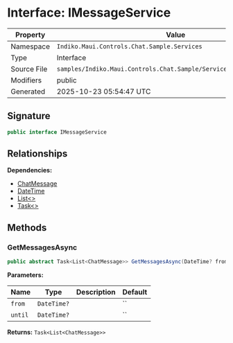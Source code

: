 # Interface: IMessageService

| Property | Value |
|----------|-------|
| Namespace | `Indiko.Maui.Controls.Chat.Sample.Services` |
| Type | Interface |
| Source File | `samples/Indiko.Maui.Controls.Chat.Sample/Services/MessageService.cs` |
| Modifiers | public |
| Generated | 2025-10-23 05:54:47 UTC |

## Signature

```csharp
public interface IMessageService
```

## Relationships

**Dependencies:**
- [ChatMessage](ChatMessage.md)
- [DateTime](DateTime.md)
- [List<>](List__.md)
- [Task<>](Task__.md)

## Methods

### GetMessagesAsync

```csharp
public abstract Task<List<ChatMessage>> GetMessagesAsync(DateTime? from, DateTime? until)
```

**Parameters:**

| Name | Type | Description | Default |
|------|------|-------------|---------|
| `from` | `DateTime?` |  | `` |
| `until` | `DateTime?` |  | `` |

**Returns:** `Task<List<ChatMessage>>`

